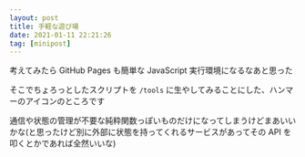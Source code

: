 ```yaml
---
layout: post
title: 手軽な遊び場
date: 2021-01-11 22:21:26
tag: [minipost]
---
```


考えてみたら GitHub Pages も簡単な JavaScript 実行環境になるなあと思った

そこでちょろっとしたスクリプトを `/tools` に生やしてみることにした、ハンマーのアイコンのところです

通信や状態の管理が不要な純粋関数っぽいものだけになってしまうけどまあいいかな(と思ったけど別に外部に状態を持ってくれるサービスがあってその API を叩くとかであれば全然いいな)
